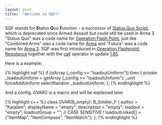 ```yaml
---
layout: post
title:  "Welcome to SQF!"
---
```


SQF stands for **S**tatus **Q**uo **F**unction - a successor of [Status Quo Script](https://community.bistudio.com/wiki/SQS_syntax), which is deprecated since Armed Assault but could still be used in Arma 3. "Status Quo" was a code name for [Operation Flash Point](https://en.wikipedia.org/wiki/Operation_Flashpoint), just like "Combined Arms" was a code name for [Arma](https://en.wikipedia.org/wiki/Arma_(video_game_series)) and "Futura" was a code name for [Arma 3](https://en.wikipedia.org/wiki/ARMA_3). SQF was first introduced in [Operation Flashpoint: Resistance](https://community.bistudio.com/wiki/Operation_Flashpoint:_Resistance_Introduction) together with the [call](https://community.bistudio.com/wiki/call) operator in update [1.85](https://community.bistudio.com/wiki/Category:Introduced_with_Operation_Flashpoint:_Resistance_version_1.85).

Here is a example:

{% highlight sqf %}
if (isArray (_config >> "loadoutUniform")) then {
    private _loadoutUniform = getArray (_config >> "loadoutUniform");
    _unit forceAddUniform selectRandom _loadoutUniform;
};
{% endhighlight %}

And a config. GVAR() is a macro and will be explained later.

{% highlight c++ %}
class GVAR(B_empty): B_Soldier_F {
    author = "Katalam";
    displayName = "empty";
    description = "empty";
    loadout = "empty";
    loadoutGroup = ""; // CASE SENSITIVE !
    loadoutLinked[] = {"ItemMap", "ItemCompass", "ItemWatch"};
};
{% endhighlight %}
